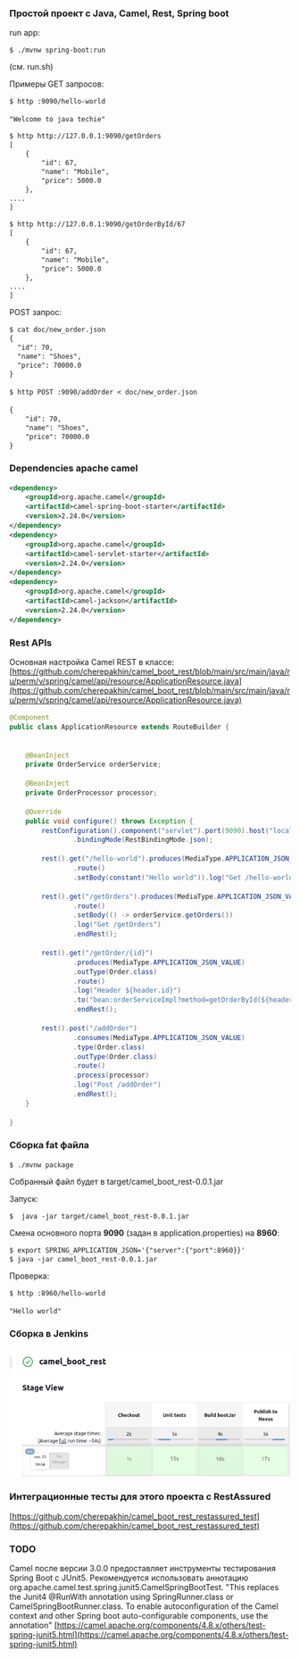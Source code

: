 ### Простой проект с Java, Camel, Rest, Spring boot

run app:

````shell
$ ./mvnw spring-boot:run
````
(см. run.sh)

Примеры GET запросов:

````shell
$ http :9090/hello-world

"Welcome to java techie"
````

````shell
$ http http://127.0.0.1:9090/getOrders
[
    {
        "id": 67,
        "name": "Mobile",
        "price": 5000.0
    },
....
]
````

````shell
$ http http://127.0.0.1:9090/getOrderById/67
[
    {
        "id": 67,
        "name": "Mobile",
        "price": 5000.0
    },
....
]
````



POST запрос:

````shell
$ cat doc/new_order.json 
{
  "id": 70,
  "name": "Shoes",
  "price": 70000.0
}

$ http POST :9090/addOrder < doc/new_order.json

{
    "id": 70,
    "name": "Shoes",
    "price": 70000.0
}

````

### Dependencies apache camel

````xml
<dependency>
    <groupId>org.apache.camel</groupId>
    <artifactId>camel-spring-boot-starter</artifactId>
    <version>2.24.0</version>
</dependency>
<dependency>
    <groupId>org.apache.camel</groupId>
    <artifactId>camel-servlet-starter</artifactId>
    <version>2.24.0</version>
</dependency>
<dependency>
    <groupId>org.apache.camel</groupId>
    <artifactId>camel-jackson</artifactId>
    <version>2.24.0</version>
</dependency>
````

###  Rest APIs

Основная настройка Camel REST в классе: 
[https://github.com/cherepakhin/camel_boot_rest/blob/main/src/main/java/ru/perm/v/spring/camel/api/resource/ApplicationResource.java](https://github.com/cherepakhin/camel_boot_rest/blob/main/src/main/java/ru/perm/v/spring/camel/api/resource/ApplicationResource.java)

````java
@Component
public class ApplicationResource extends RouteBuilder {


    @BeanInject
    private OrderService orderService;

    @BeanInject
    private OrderProcessor processor;

    @Override
    public void configure() throws Exception {
        restConfiguration().component("servlet").port(9090).host("localhost")
                .bindingMode(RestBindingMode.json);

        rest().get("/hello-world").produces(MediaType.APPLICATION_JSON_VALUE)
                .route()
                .setBody(constant("Hello world")).log("Get /hello-world").endRest();

        rest().get("/getOrders").produces(MediaType.APPLICATION_JSON_VALUE)
                .route()
                .setBody(() -> orderService.getOrders())
                .log("Get /getOrders")
                .endRest();

        rest().get("/getOrder/{id}")
                .produces(MediaType.APPLICATION_JSON_VALUE)
                .outType(Order.class)
                .route()
                .log("Header ${header.id}")
                .to("bean:orderServiceImpl?method=getOrderById(${header.id})")
                .endRest();

        rest().post("/addOrder")
                .consumes(MediaType.APPLICATION_JSON_VALUE)
                .type(Order.class)
                .outType(Order.class)
                .route()
                .process(processor)
                .log("Post /addOrder")
                .endRest();
    }

}

````

### Сборка fat файла

````shell
$ ./mvnw package
````

Собранный файл будет в target/camel_boot_rest-0.0.1.jar

Запуск:

````shell
$  java -jar target/camel_boot_rest-0.0.1.jar
````

Смена основного порта __9090__ (задан в application.properties) на __8960__:

````shell
$ export SPRING_APPLICATION_JSON='{"server":{"port":8960}}'
$ java -jar camel_boot_rest-0.0.1.jar
````

Проверка:

````shell
$ http :8960/hello-world

"Hello world"

````

### Сборка в Jenkins

![jenkins_build](doc/jenkins_build.png)

### Интеграционные тесты для этого проекта с RestAssured

[https://github.com/cherepakhin/camel_boot_rest_restassured_test](https://github.com/cherepakhin/camel_boot_rest_restassured_test)

### TODO

Camel после версии 3.0.0 предоставляет инструменты тестирования Spring Boot с JUnit5. Рекомендуется использовать аннотацию org.apache.camel.test.spring.junit5.CamelSpringBootTest. "This replaces the Junit4 @RunWith annotation using SpringRunner.class or CamelSpringBootRunner.class. To enable autoconfiguration of the Camel context and other Spring boot auto-configurable components, use the annotation"
[https://camel.apache.org/components/4.8.x/others/test-spring-junit5.html](https://camel.apache.org/components/4.8.x/others/test-spring-junit5.html)
